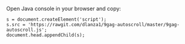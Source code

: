 Open Java console in your browser and copy:

```
s = document.createElement('script'); 
s.src = 'https://rawgit.com/dlanza1/9gag-autoscroll/master/9gag-autoscroll.js'; 
document.head.appendChild(s);
```
